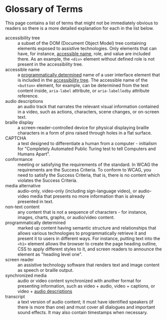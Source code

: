 # Glossary of Terms

This page contains a list of terms that might not be immediately obvious to readers so there is a more detailed explanation for each in the list below.

<dl>
  <dt id="accessibility-tree">accessibility tree</dt>
  <dd>a subset of the DOM (Document Object Model) tree containing elements exposed to assistive technologies. Only elements that can have, for instance, <a href="#accessible-name">accessible name</a>, role, and value are included there. As an example, the <code>&lt;div&gt;</code> element without defined role is not present in the accessibility tree.</dd>

  <dt id="accessible-name">accessible name</dt>
  <dd>a <a href="#programmatically-determined">programmatically determined</a> name of a user interface element that is included in the <a href="#accessibility-tree">accessibility tree</a>. The accessible name of the <code>&lt;button&gt;</code> element, for example, can be determined from the text content inside, <code>aria-label</code> attribute, or <code>aria-labelledby</code> attribute reference.</dd>

  <dt id="audio-descriptions">audio descriptions</dt>
  <dd>an audio track that narrates the relevant visual information contained in a video, such as actions, characters, scene changes, or on-screen text.</dd>

  <dt id="braille-display">braille display</dt>
  <dd>a screen-reader-controlled device for physical displaying braille characters in a form of pins raised through holes in a flat surface.</dd>

  <dt id="captcha">CAPTCHA</dt>
  <dd>a test designed to differentiate a human from a computer - initialism for "Completely Automated Public Turing test to tell Computers and Humans Apart".</dd>

  <dt id="conformance">conformance</dt>
  <dd>meeting or satisfying the requirements of the standard. In WCAG the requirements are the Success Criteria. To conform to WCAG, you need to satisfy the Success Criteria, that is, there is no content which violates the Success Criteria.</dd>

  <dt id="media-alternative">media alternative</dt>
  <dd>audio-only, video-only (including sign-language video), or audio-video media that presents no more information than is already presented in text.</dd>

  <dt id="non-text-content">non-text content</dt>
  <dd>any content that is not a sequence of characters - for instance, images, charts, graphs, or audio/video content.</dd>

  <dt id="programmatically-determined">programmatically determined</dt>
  <dd>marked up content having semantic structure and relationships that allows various technologies to programmatically retrieve it and present it to users in different ways. For instance, putting text into the <code>&lt;h1&gt;</code> element allows the browser to create the page heading outline, CSS to apply different styles to it, and screen readers to announce the element as "heading level one".</dd>

  <dt id="screen-reader">screen reader</dt>
  <dd>an assistive technology software that renders text and image content as speech or braille output.</dd>

  <dt id="synchronized-media">synchronized media</dt>
  <dd>audio or video content synchronized with another format for presenting information, such as video + audio, video + captions, or video + <a href="#audio-descriptions">audio descriptions</a></dd>

  <dt id="transcript">transcript</dt>
  <dd>a text version of audio content; it must have identified speakers (if there is more than one) and must cover all dialogues and important sound effects. It may also contain timestamps when necessary.</dd>
</dl>

<!--
  Stop anchor navigation from scrolling page below the sticky header:
-->
<style dangerouslySetInnerHTML={{
  __html: `html {
  scroll-padding-top: 65px;
}`
}} />

